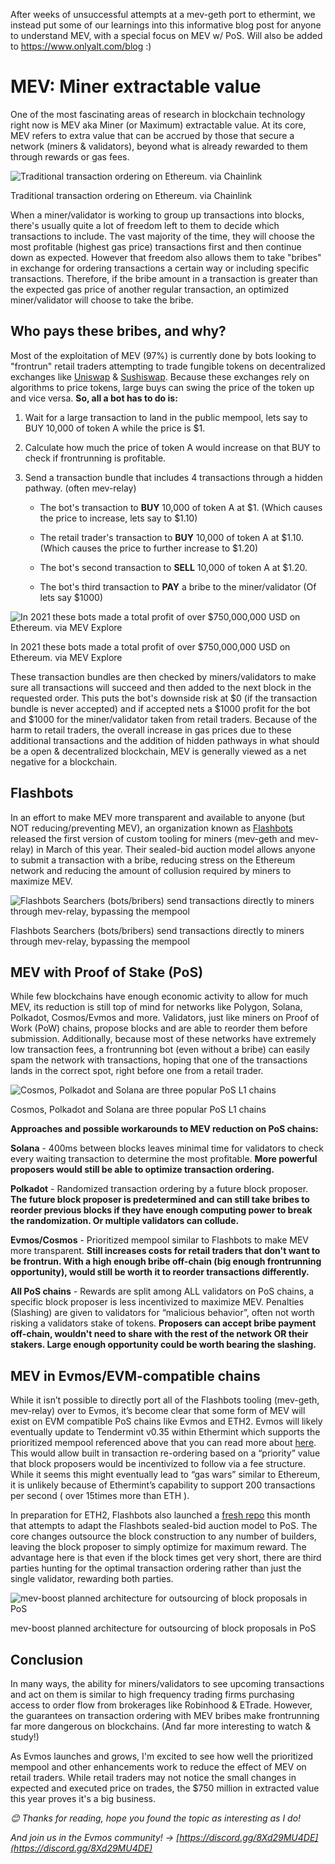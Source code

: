 After weeks of unsuccessful attempts at a mev-geth port to ethermint, we instead put some of our learnings into this informative blog post for anyone to understand MEV, with a special focus on MEV w/ PoS. Will also be added to https://www.onlyalt.com/blog :)

# MEV: Miner extractable value

One of the most fascinating areas of research in blockchain technology right now is MEV aka Miner (or Maximum) extractable value. At its core, MEV refers to extra value that can be accrued by those that secure a network (miners & validators), beyond what is already rewarded to them through rewards or gas fees.

![Traditional transaction ordering on Ethereum. via Chainlink](MEVIMG/Untitled.png)

Traditional transaction ordering on Ethereum. via Chainlink

When a miner/validator is working to group up transactions into blocks, there's usually quite a lot of freedom left to them to decide which transactions to include. The vast majority of the time, they will choose the most profitable (highest gas price) transactions first and then continue down as expected. However that freedom also allows them to take "bribes" in exchange for ordering transactions a certain way or including specific transactions. Therefore, if the bribe amount in a transaction is greater than the expected gas price of another regular transaction, an optimized miner/validator will choose to take the bribe.

## **Who pays these bribes, and why?**

Most of the exploitation of MEV (97%) is currently done by bots looking to "frontrun" retail traders attempting to trade fungible tokens on decentralized exchanges like [Uniswap](https://uniswap.org/) & [Sushiswap](https://sushi.com/). Because these exchanges rely on algorithms to price tokens, large buys can swing the price of the token up and vice versa.
**So, all a bot has to do is:**

1. Wait for a large transaction to land in the public mempool, lets say to BUY 10,000 of token A while the price is $1.

2. Calculate how much the price of token A would increase on that BUY to check if frontrunning is profitable.

3. Send a transaction bundle that includes 4 transactions through a hidden pathway. (often mev-relay)

   * The bot's transaction to **BUY** 10,000 of token A at $1. (Which causes the price to increase, lets say to $1.10)

   * The retail trader's transaction to **BUY** 10,000 of token A at $1.10. (Which causes the price to further increase to $1.20)

   * The bot's second transaction to **SELL** 10,000 of token A at $1.20.

   * The bot's third transaction to **PAY** a bribe to the miner/validator (Of lets say $1000)

![In 2021 these bots made a total profit of over $750,000,000 USD on Ethereum. via MEV Explore](MEVIMG/Screen_Shot_2021-12-30_at_5.32.24_PM.png)

In 2021 these bots made a total profit of over $750,000,000 USD on Ethereum. via MEV Explore

These transaction bundles are then checked by miners/validators to make sure all transactions will succeed and then added to the next block in the requested order. This puts the bot's downside risk at $0 (if the transaction bundle is never accepted) and if accepted nets a $1000 profit for the bot and $1000 for the miner/validator taken from retail traders. Because of the harm to retail traders, the overall increase in gas prices due to these additional transactions and the addition of hidden pathways in what should be a open & decentralized blockchain, MEV is generally viewed as a net negative for a blockchain.

## Flashbots

In an effort to make MEV more transparent and available to anyone (but NOT reducing/preventing MEV), an organization known as [Flashbots](https://github.com/flashbots/pm) released the first version of custom tooling for miners (mev-geth and mev-relay) in March of this year. Their sealed-bid auction model allows anyone to submit a transaction with a bribe, reducing stress on the Ethereum network and reducing the amount of collusion required by miners to maximize MEV.

![Flashbots Searchers (bots/bribers) send transactions directly to miners through mev-relay, bypassing the mempool](MEVIMG/Untitled%201.png)

Flashbots Searchers (bots/bribers) send transactions directly to miners through mev-relay, bypassing the mempool

## MEV with Proof of Stake (PoS)

While few blockchains have enough economic activity to allow for much MEV, its reduction is still top of mind for networks like Polygon, Solana, Polkadot, Cosmos/Evmos and more. Validators, just like miners on Proof of Work (PoW) chains, propose blocks and are able to reorder them before submission. Additionally, because most of these networks have extremely low transaction fees, a frontrunning bot (even without a bribe) can easily spam the network with transactions, hoping that one of the transactions lands in the correct spot, right before one from a retail trader.

![Cosmos, Polkadot and Solana are three popular PoS L1 chains](MEVIMG/New_Project.png)

Cosmos, Polkadot and Solana are three popular PoS L1 chains

**Approaches and possible workarounds to MEV reduction on PoS chains:**

**Solana** - 400ms between blocks leaves minimal time for validators to check every waiting transaction to determine the most profitable. **More powerful proposers would still be able to optimize transaction ordering.**

**Polkadot** - Randomized transaction ordering by a future block proposer. **The future block proposer is predetermined and can still take bribes to reorder previous blocks if they have enough computing power to break the randomization. Or multiple validators can collude.**

**Evmos/Cosmos** - Prioritized mempool similar to Flashbots to make MEV more transparent. **Still increases costs for retail traders that don't want to be frontrun. With a high enough bribe off-chain (big enough frontrunning opportunity), would still be worth it to reorder transactions differently.**

**All PoS chains** - Rewards are split among ALL validators on PoS chains, a specific block proposer is less incentivized to maximize MEV. Penalties (Slashing) are given to validators for “malicious behavior”, often not worth risking a validators stake of tokens. **Proposers can accept bribe payment off-chain, wouldn't need to share with the rest of the network OR their stakers. Large enough opportunity could be worth bearing the slashing.**

## MEV in **Evmos/EVM-compatible chains**

While it isn’t possible to directly port all of the Flashbots tooling (mev-geth, mev-relay) over to Evmos, it’s become clear that some form of MEV will exist on EVM compatible PoS chains like Evmos and ETH2. Evmos will likely eventually update to Tendermint v0.35 within Ethermint which supports the prioritized mempool referenced above that you can read more about [here](https://medium.com/tendermint/tendermint-v0-35-introduces-prioritized-mempool-a-makeover-to-the-peer-to-peer-network-more-61eea6ec572d). This would allow built in transaction re-ordering based on a “priority” value that block proposers would be incentivized to follow via a fee structure. While it seems this might eventually lead to “gas wars” similar to Ethereum, it is unlikely because of Ethermint’s capability to support 200 transactions per second ( over 15times more than ETH ).

In preparation for ETH2, Flashbots also launched a [fresh repo](https://github.com/flashbots/mev-boost) this month that attempts to adapt the Flashbots sealed-bid auction model to PoS. The core changes outsource the block construction to any number of builders, leaving the block proposer to simply optimize for maximum reward. The advantage here is that even if the block times get very short, there are third parties hunting for the optimal transaction ordering rather than just the single validator, rewarding both parties.

![mev-boost planned architecture for outsourcing of block proposals in PoS ](MEVIMG/Untitled%202.png)

mev-boost planned architecture for outsourcing of block proposals in PoS 

## Conclusion

In many ways, the ability for miners/validators to see upcoming transactions and act on them is similar to high frequency trading firms purchasing access to order flow from brokerages like Robinhood & ETrade. However, the guarantees on transaction ordering with MEV bribes make frontrunning far more dangerous on blockchains. (And far more interesting to watch & study!)

As Evmos launches and grows, I'm excited to see how well the prioritized mempool and other enhancements work to reduce the effect of MEV on retail traders. While retail traders may not notice the small changes in expected and executed price on trades, the $750 million in extracted value this year proves it's a big business.

*😊 Thanks for reading, hope you found the topic as interesting as I do!*

*And join us in the Evmos community! → [https://discord.gg/8Xd29MU4DE](https://discord.gg/8Xd29MU4DE)*
